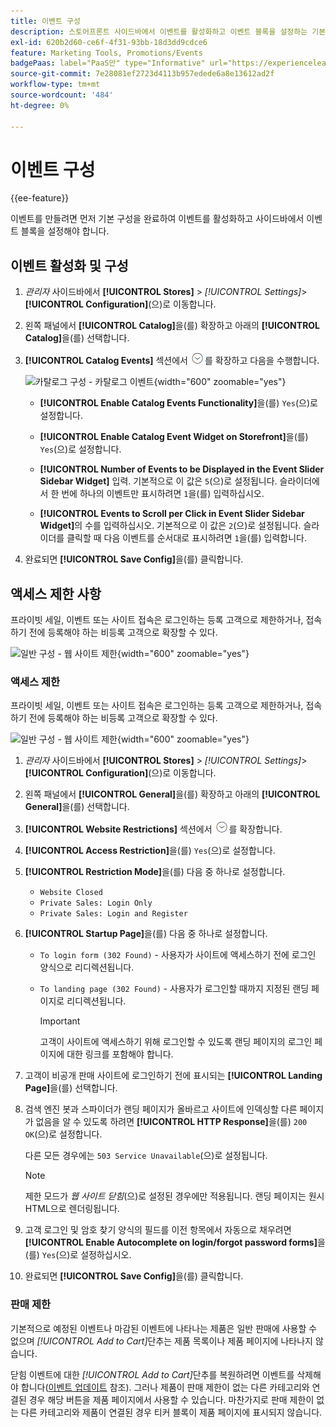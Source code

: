 ```yaml
---
title: 이벤트 구성
description: 스토어프론트 사이드바에서 이벤트를 활성화하고 이벤트 블록을 설정하는 기본 구성을 완료하는 방법을 알아봅니다.
exl-id: 620b2d60-ce6f-4f31-93bb-18d3dd9cdce6
feature: Marketing Tools, Promotions/Events
badgePaas: label="PaaS만" type="Informative" url="https://experienceleague.adobe.com/ko/docs/commerce/user-guides/product-solutions" tooltip="Adobe Commerce 온 클라우드 프로젝트(Adobe 관리 PaaS 인프라) 및 온프레미스 프로젝트에만 적용됩니다."
source-git-commit: 7e28081ef2723d4113b957edede6a8e13612ad2f
workflow-type: tm+mt
source-wordcount: '484'
ht-degree: 0%

---
```


# 이벤트 구성

{{ee-feature}}

이벤트를 만들려면 먼저 기본 구성을 완료하여 이벤트를 활성화하고 사이드바에서 이벤트 블록을 설정해야 합니다.

## 이벤트 활성화 및 구성

1. _관리자_ 사이드바에서 **[!UICONTROL Stores]** > _[!UICONTROL Settings]_>**[!UICONTROL Configuration]**(으)로 이동합니다.

1. 왼쪽 패널에서 **[!UICONTROL Catalog]**&#x200B;을(를) 확장하고 아래의 **[!UICONTROL Catalog]**&#x200B;을(를) 선택합니다.

1. **[!UICONTROL Catalog Events]** 섹션에서 ![확장 선택기](../assets/icon-display-expand.png)를 확장하고 다음을 수행합니다.

   ![카탈로그 구성 - 카탈로그 이벤트](../configuration-reference/catalog/assets/catalog-events.png){width="600" zoomable="yes"}

   - **[!UICONTROL Enable Catalog Events Functionality]**&#x200B;을(를) `Yes`(으)로 설정합니다.

   - **[!UICONTROL Enable Catalog Event Widget on Storefront]**&#x200B;을(를) `Yes`(으)로 설정합니다.

   - **[!UICONTROL Number of Events to be Displayed in the Event Slider Sidebar Widget]** 입력. 기본적으로 이 값은 `5`(으)로 설정됩니다. 슬라이더에서 한 번에 하나의 이벤트만 표시하려면 `1`을(를) 입력하십시오.

   - **[!UICONTROL Events to Scroll per Click in Event Slider Sidebar Widget]**&#x200B;의 수를 입력하십시오. 기본적으로 이 값은 `2`(으)로 설정됩니다. 슬라이더를 클릭할 때 다음 이벤트를 순서대로 표시하려면 `1`을(를) 입력합니다.

1. 완료되면 **[!UICONTROL Save Config]**&#x200B;을(를) 클릭합니다.

## 액세스 제한 사항

프라이빗 세일, 이벤트 또는 사이트 접속은 로그인하는 등록 고객으로 제한하거나, 접속하기 전에 등록해야 하는 비등록 고객으로 확장할 수 있다.

![일반 구성 - 웹 사이트 제한](../configuration-reference/general/assets/general-website-restrictions.png){width="600" zoomable="yes"}

### 액세스 제한

프라이빗 세일, 이벤트 또는 사이트 접속은 로그인하는 등록 고객으로 제한하거나, 접속하기 전에 등록해야 하는 비등록 고객으로 확장할 수 있다.

![일반 구성 - 웹 사이트 제한](../configuration-reference/general/assets/general-website-restrictions.png){width="600" zoomable="yes"}

1. _관리자_ 사이드바에서 **[!UICONTROL Stores]** > _[!UICONTROL Settings]_>**[!UICONTROL Configuration]**(으)로 이동합니다.

1. 왼쪽 패널에서 **[!UICONTROL General]**&#x200B;을(를) 확장하고 아래의 **[!UICONTROL General]**&#x200B;을(를) 선택합니다.

1. **[!UICONTROL Website Restrictions]** 섹션에서 ![확장 선택기](../assets/icon-display-expand.png)를 확장합니다.

1. **[!UICONTROL Access Restriction]**&#x200B;을(를) `Yes`(으)로 설정합니다.

1. **[!UICONTROL Restriction Mode]**&#x200B;을(를) 다음 중 하나로 설정합니다.

   - `Website Closed`
   - `Private Sales: Login Only`
   - `Private Sales: Login and Register`

1. **[!UICONTROL Startup Page]**&#x200B;을(를) 다음 중 하나로 설정합니다.

   - `To login form (302 Found)` - 사용자가 사이트에 액세스하기 전에 로그인 양식으로 리디렉션됩니다.

   - `To landing page (302 Found)` - 사용자가 로그인할 때까지 지정된 랜딩 페이지로 리디렉션됩니다.

     >[!IMPORTANT]
     >
     >고객이 사이트에 액세스하기 위해 로그인할 수 있도록 랜딩 페이지의 로그인 페이지에 대한 링크를 포함해야 합니다.

1. 고객이 비공개 판매 사이트에 로그인하기 전에 표시되는 **[!UICONTROL Landing Page]**&#x200B;을(를) 선택합니다.

1. 검색 엔진 봇과 스파이더가 랜딩 페이지가 올바르고 사이트에 인덱싱할 다른 페이지가 없음을 알 수 있도록 하려면 **[!UICONTROL HTTP Response]**&#x200B;을(를) `200 OK`(으)로 설정합니다.

   다른 모든 경우에는 `503 Service Unavailable`(으)로 설정됩니다.

   >[!NOTE]
   >
   >제한 모드가 _웹 사이트 닫힘_(으)로 설정된 경우에만 적용됩니다. 랜딩 페이지는 원시 HTML으로 렌더링됩니다.

1. 고객 로그인 및 암호 찾기 양식의 필드를 이전 항목에서 자동으로 채우려면 **[!UICONTROL Enable Autocomplete on login/forgot password forms]**&#x200B;을(를) `Yes`(으)로 설정하십시오.

1. 완료되면 **[!UICONTROL Save Config]**&#x200B;을(를) 클릭합니다.

### 판매 제한

기본적으로 예정된 이벤트나 마감된 이벤트에 나타나는 제품은 일반 판매에 사용할 수 없으며 _[!UICONTROL Add to Cart]_&#x200B;단추는 제품 목록이나 제품 페이지에 나타나지 않습니다.

닫힘 이벤트에 대한 _[!UICONTROL Add to Cart]_&#x200B;단추를 복원하려면 이벤트를 삭제해야 합니다([이벤트 업데이트](event-create.md#update-events) 참조). 그러나 제품이 판매 제한이 없는 다른 카테고리와 연결된 경우 해당 버튼을 제품 페이지에서 사용할 수 있습니다. 마찬가지로 판매 제한이 없는 다른 카테고리와 제품이 연결된 경우 티커 블록이 제품 페이지에 표시되지 않습니다.
